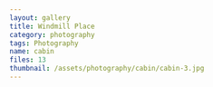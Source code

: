 ```yaml
---
layout: gallery
title: Windmill Place
category: photography
tags: Photography
name: cabin
files: 13
thumbnail: /assets/photography/cabin/cabin-3.jpg
---
```

